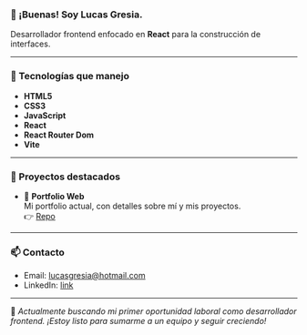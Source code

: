 ### 👋 ¡Buenas! Soy Lucas Gresia.

Desarrollador frontend enfocado en **React** para la construcción de interfaces.

---

### 🧠 Tecnologías que manejo
- **HTML5**
- **CSS3**
- **JavaScript**
- **React**
- **React Router Dom**
- **Vite**

---

### 🧩 Proyectos destacados

- 📂 **Portfolio Web**  
  Mi portfolio actual, con detalles sobre mí y mis proyectos.  
  👉 [Repo](https://github.com/gresiadev/Portfolio) 
  
---

### 📫 Contacto
- Email: lucasgresia@hotmail.com
- LinkedIn: [link](https://www.linkedin.com/in/lucas-gresia-972337183/)

---

💬 *Actualmente buscando mi primer oportunidad laboral como desarrollador frontend. ¡Estoy listo para sumarme a un equipo y seguir creciendo!*

